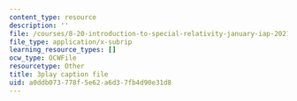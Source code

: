 ```yaml
---
content_type: resource
description: ''
file: /courses/8-20-introduction-to-special-relativity-january-iap-2021/a0ddb073778f5e62a6d37fb4d90e31d8_0YvENlEZwNg.vtt
file_type: application/x-subrip
learning_resource_types: []
ocw_type: OCWFile
resourcetype: Other
title: 3play caption file
uid: a0ddb073-778f-5e62-a6d3-7fb4d90e31d8
---
```

